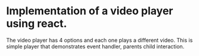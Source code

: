 # Implementation of a video player using react.
The video player has 4 options and each one plays
a different video. This is simple player that 
demonstrates event handler, parents child interaction. 
